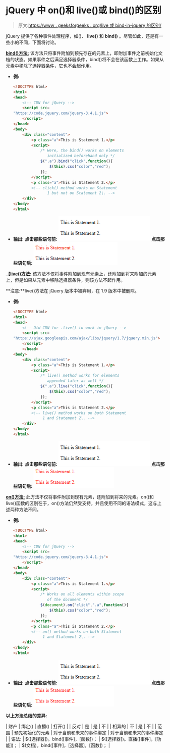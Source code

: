 # jQuery 中 on()和 live()或 bind()的区别

> 原文:[https://www . geeksforgeeks . org/live 或 bind-in-jquery 的区别/](https://www.geeksforgeeks.org/difference-between-on-and-live-or-bind-in-jquery/)

jQuery 提供了各种事件处理程序，如()、 **live()** 和 **bind()** 。尽管如此，还是有一些小的不同，下面将讨论。

[**bind()方法:**](https://www.geeksforgeeks.org/jquery-bind-with-examples/) 该方法只将事件附加到预先存在的元素上，即附加事件之前初始化文档的状态。如果事件之后满足选择器条件，bind()将不会在该函数上工作。如果从元素中移除了选择器条件，它也不会起作用。

*   **例:**

    ```html
    <!DOCTYPE html>
    <html>
    <head>
        <!-- CDN for jQuery -->
        <script src=
    "https://code.jquery.com/jquery-3.4.1.js">
        </script>
    </head>
    <body>
        <div class="content">
            <p class="a">This is Statement 1.</p>
            <script>
                /* Here, the bind() works on elements 
                   initialized beforehand only */
                $(".a").bind("click",function(){
                    $(this).css("color","red"); 
                });
            </script>
            <p class="a">This is Statement 2.</p>
            <!-- click() method works on Statement 
                   1 but not on Statement 2\. -->
        </div>
    </body>
    </html>                            
    ```

*   **输出:**
    **点击那些语句前:**
    ![](img/8417c543be27d7350265f90776b89788.png)
    **点击那些语句后:**
    ![](img/84b719cc56ce959441818a12c4ae77bd.png)

[**【live()方法:**](https://www.geeksforgeeks.org/jquery-live-method/) 该方法不仅将事件附加到现有元素上，还附加到将来附加的元素上，但是如果从元素中移除选择器条件，则该方法不起作用。

**注意:**live()方法在 jQuery 版本中被弃用，在 1.9 版本中被删除。

*   **例:**

    ```html
    <!DOCTYPE html>
    <html>
    <head>
        <!-- Old CDN for .live() to work in jQuery -->
        <script src=
    "https://ajax.googleapis.com/ajax/libs/jquery/1.7/jquery.min.js">
        </script>
        </head>
    <body>
        <div class="content">
            <p class="a">This is Statement 1.</p>
            <script>
                /* live() method works for elements 
                   appended later as well */
                $(".a").live("click",function(){
                    $(this).css("color","red"); 
                });
            </script>
            <p class="a">This is Statement 2.</p>
            <!-- live() method works on both Statement 
                 1 and Statement 2\. -->
        </div>
    </body>
    </html>                    
    ```

*   **输出:**
    **点击那些语句前:**
    ![](img/8417c543be27d7350265f90776b89788.png)
    **点击那些语句后:**
    ![](img/bbdc992b0880d38f7ea35dd3cfa3f152.png)

[**on()方法:**](https://www.geeksforgeeks.org/jquery-on-with-examples/) 此方法不仅将事件附加到现有元素，还附加到将来的元素。on()和 live()函数的区别在于，on()方法仍然受支持，并且使用不同的语法模式，这与上述两种方法不同。

*   **例:**

    ```html
    <!DOCTYPE html>
    <html>
    <head>
        <!-- CDN for jQuery -->
        <script src=
    "https://code.jquery.com/jquery-3.4.1.js">
        </script>
    </head>
    <body>
        <div class="content">
            <p class="a">This is Statement 1.</p>
            <script>
                /* Works on all elements within scope 
                   of the document */
                $(document).on("click",".a",function(){
                    $(this).css("color","red"); 
                });
            </script>
            <p class="a">This is Statement 2.</p>
            <!-- on() method works on both Statement
                 1 and Statement 2\. -->
        </div>
    </body>
    </html>                                            
    ```

*   **输出:**
    **点击那些语句前:**
    ![](img/8417c543be27d7350265f90776b89788.png)
    **点击那些语句后:**
    ![](img/bbdc992b0880d38f7ea35dd3cfa3f152.png)

**以上方法总结的差异:**

| 财产 | 绑定() | 直播() | 打开() |
| 反对 | 是 | 是 | 不 |
| 相异的 | 不 | 是 | 不 |
| 范围 | 预先初始化的元素 | 对于当前和未来的事件绑定 | 对于当前和未来的事件绑定 |
| 语法: | $([选择器])。bind([事件]，[函数])； | $([选择器])。直播([事件]，[功能])； | $(文档)。bind([事件]，[选择器]，[函数])； |